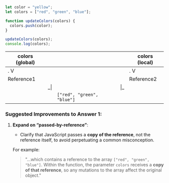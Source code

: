 
```javascript
let color = "yellow";
let colors = ["red", "green", "blue"];

function updateColors(colors) {
  colors.push(color);
}

updateColors(colors);
console.log(colors);
```

| colors (global) |     |                            |     | colors (local) |
| --------------- | --- | -------------------------- | --- | -------------- |
| .        V      |     |                            |     | .      V       |
| Reference1      |     |                            |     | Reference2     |
|                 | _\| |                            | \|_ |                |
|                 |     | `["red", "green", "blue"]` |     |                |

### Suggested Improvements to Answer 1:

1. **Expand on “passed-by-reference”**:
    
    - Clarify that JavaScript passes a **copy of the reference**, not the reference itself, to avoid perpetuating a common misconception.
    
    For example:
    
    > "...which contains a reference to the array `["red", "green", "blue"]`. Within the function, the parameter `colors` receives a **copy of that reference**, so any mutations to the array affect the original object."